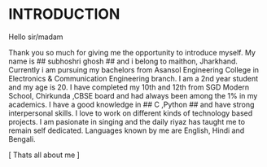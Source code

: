# INTRODUCTION #

Hello sir/madam

Thank you so much for giving me the opportunity to introduce myself.
My name is ## subhoshri ghosh ## and i belong to maithon, Jharkhand. 
Currently i am pursuing my bachelors from Asansol Engineering College in Electronics & Communication Engineering branch.
I am a 2nd year student and my age is 20.
I have completed my 10th and 12th from SGD Modern School, Chirkunda ,CBSE board and had always been among the 1% in my academics.
I have a good knowledge in ## C ,Python ## and have strong interpersonal skills. I love to work on different kinds of technology based projects. 
I am pasionate in singing and the daily riyaz has taught me to remain self dedicated. 
Languages known by me are English, Hindi and Bengali.

[ Thats all about me ]
